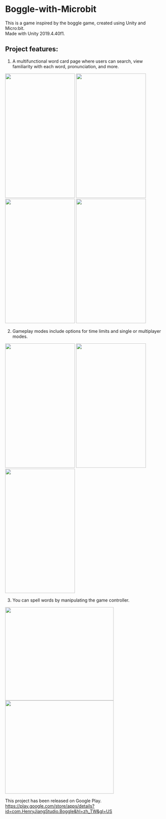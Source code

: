 # Boggle-with-Microbit
This is a game inspired by the boggle game, created using Unity and Micro:bit.  
Made with Unity 2019.4.40f1.

## Project features:
1. A multifunctional word card page where users can search, view familiarity with each word, pronunciation, and more.
<img src="https://github.com/JIANGJIAN-HUA/Boggle-with-Microbit/assets/154335123/a2cfcd88-055f-4e67-9b6c-b86d8b148a32" width="225" height="400">
<img src="https://github.com/JIANGJIAN-HUA/Boggle-with-Microbit/assets/154335123/3c4dc40c-3527-4336-a66b-efc7e5a3e517" width="225" height="400">
<img src="https://github.com/JIANGJIAN-HUA/Boggle-with-Microbit/assets/154335123/f9474196-120e-40ab-b597-7f33b8e7dab2" width="225" height="400">
<img src="https://github.com/JIANGJIAN-HUA/Boggle-with-Microbit/assets/154335123/53c61018-16dd-4664-be59-a2de09f4f2be" width="225" height="400">

2. Gameplay modes include options for time limits and single or multiplayer modes.
<img src="https://github.com/JIANGJIAN-HUA/Boggle-with-Microbit/assets/154335123/b5dc63a7-0d0c-4bd1-8e66-bea401e0b649" width="225" height="400">
<img src="https://github.com/JIANGJIAN-HUA/Boggle-with-Microbit/assets/154335123/19559ea4-70cd-4b1e-bb62-098a4f449f88" width="225" height="400">
<img src="https://github.com/JIANGJIAN-HUA/Boggle-with-Microbit/assets/154335123/4cdb8104-0fc5-43ab-a90f-c24c511f8ab5" width="225" height="400">

3. You can spell words by manipulating the game controller.
<img src="https://github.com/JIANGJIAN-HUA/Boggle-with-Microbit/assets/154335123/b7d3553c-2e00-49cc-a50d-01114c2356c9" width="350" height="300">
<img src="https://github.com/JIANGJIAN-HUA/Boggle-with-Microbit/assets/154335123/d675981b-0681-4157-a16a-226c3763e96b" width="350" height="300">


This project has been released on Google Play.  
https://play.google.com/store/apps/details?id=com.HenryJiangStudio.Boggle&hl=zh_TW&gl=US
